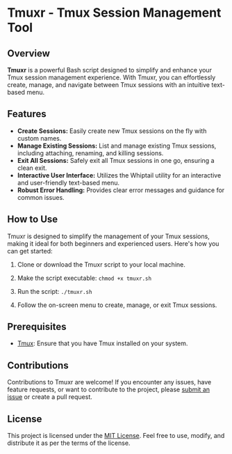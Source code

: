 # Tmuxr - Tmux Session Management Tool

## Overview

**Tmuxr** is a powerful Bash script designed to simplify and enhance your Tmux session management experience. With Tmuxr, you can effortlessly create, manage, and navigate between Tmux sessions with an intuitive text-based menu.

## Features

- **Create Sessions:** Easily create new Tmux sessions on the fly with custom names.
- **Manage Existing Sessions:** List and manage existing Tmux sessions, including attaching, renaming, and killing sessions.
- **Exit All Sessions:** Safely exit all Tmux sessions in one go, ensuring a clean exit.
- **Interactive User Interface:** Utilizes the Whiptail utility for an interactive and user-friendly text-based menu.
- **Robust Error Handling:** Provides clear error messages and guidance for common issues.

## How to Use

Tmuxr is designed to simplify the management of your Tmux sessions, making it ideal for both beginners and experienced users. Here's how you can get started:

1. Clone or download the Tmuxr script to your local machine.

2. Make the script executable: `chmod +x tmuxr.sh`

3. Run the script: `./tmuxr.sh`

4. Follow the on-screen menu to create, manage, or exit Tmux sessions.

## Prerequisites

- [Tmux](https://github.com/tmux/tmux): Ensure that you have Tmux installed on your system.

## Contributions

Contributions to Tmuxr are welcome! If you encounter any issues, have feature requests, or want to contribute to the project, please [submit an issue](https://github.com/uberoptix/tmuxr/issues) or create a pull request.

## License

This project is licensed under the [MIT License](LICENSE). Feel free to use, modify, and distribute it as per the terms of the license.
